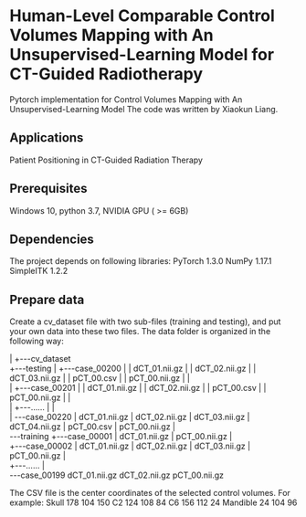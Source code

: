# Human-Level Comparable Control Volumes Mapping with An Unsupervised-Learning Model for CT-Guided Radiotherapy

Pytorch implementation for Control Volumes Mapping with An Unsupervised-Learning Model
The code was written by Xiaokun Liang.

## Applications
Patient Positioning in CT-Guided Radiation Therapy

## Prerequisites
Windows 10, python 3.7, NVIDIA GPU ( >= 6GB)

## Dependencies
The project depends on following libraries:
PyTorch 1.3.0
NumPy 1.17.1
SimpleITK 1.2.2

## Prepare data
Create a cv_dataset file with two sub-files (training and testing), and put your own data into these two files. The data folder is organized in the following way:

  |
  +---cv_dataset   
+---testing
|   +---case_00200
|   |       dCT_01.nii.gz
|   |       dCT_02.nii.gz
|   |       dCT_03.nii.gz
|   |       pCT_00.csv
|   |       pCT_00.nii.gz
|   |       
|   +---case_00201
|   |       dCT_01.nii.gz
|   |       dCT_02.nii.gz
|   |       pCT_00.csv
|   |       pCT_00.nii.gz
|   |       
|   +---……
|   |       
|   \---case_00220
|           dCT_01.nii.gz
|           dCT_02.nii.gz
|           dCT_03.nii.gz
|           dCT_04.nii.gz
|           pCT_00.csv
|           pCT_00.nii.gz
|           
\---training
    +---case_00001
    |       dCT_01.nii.gz
    |       pCT_00.nii.gz
    |       
    +---case_00002
    |       dCT_01.nii.gz
|       dCT_02.nii.gz
    |       dCT_03.nii.gz
    |       pCT_00.nii.gz
    |       
    +---……
    |       
    \---case_00199
            dCT_01.nii.gz
            dCT_02.nii.gz
            pCT_00.nii.gz

The CSV file is the center coordinates of the selected control volumes. For example:
Skull	   178	104	 150
C2		   124	108	 84
C6		   156	112	 24
Mandible 24	  104	 96
